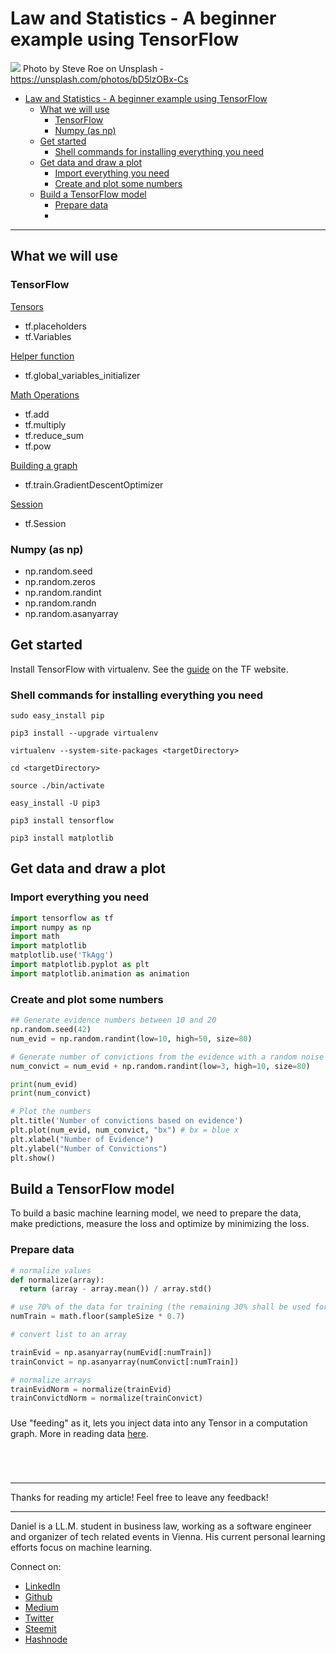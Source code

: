 # Law and Statistics - A beginner example using TensorFlow
[<img src="https://images.unsplash.com/photo-1530278761482-a352c8e3192c?ixlib=rb-0.3.5&ixid=eyJhcHBfaWQiOjEyMDd9&s=70c20f6eb1e412c2ae298211e04cef2f&auto=format&fit=crop&w=2764&q=80">](
https://unsplash.com/photos/bD5lzOBx-Cs)
Photo by Steve Roe on Unsplash - https://unsplash.com/photos/bD5lzOBx-Cs


<!-- TOC -->

- [Law and Statistics - A beginner example using TensorFlow](#law-and-statistics---a-beginner-example-using-tensorflow)
	- [What we will use](#what-we-will-use)
		- [TensorFlow](#tensorflow)
		- [Numpy (as np)](#numpy-as-np)
	- [Get started](#get-started)
		- [Shell commands for installing everything you need](#shell-commands-for-installing-everything-you-need)
	- [Get data and draw a plot](#get-data-and-draw-a-plot)
		- [Import everything you need](#import-everything-you-need)
		- [Create and plot some numbers](#create-and-plot-some-numbers)
	- [Build a TensorFlow model](#build-a-tensorflow-model)
		- [Prepare data](#prepare-data)
		- [](#)

<!-- /TOC -->

---
## What we will use

### TensorFlow

[Tensors](https://www.tensorflow.org/programmers_guide/tensors)
- tf.placeholders
- tf.Variables

[Helper function](https://www.tensorflow.org/programmers_guide/variables#initializing_variables)
- tf.global_variables_initializer

[Math Operations](https://www.tensorflow.org/api_guides/python/math_ops)
- tf.add
- tf.multiply
- tf.reduce_sum
- tf.pow

[Building a graph](https://www.tensorflow.org/programmers_guide/graphs#building_a_tfgraph)
- tf.train.GradientDescentOptimizer

[Session](https://www.tensorflow.org/programmers_guide/graphs#executing_a_graph_in_a_tfsession)
- tf.Session

### Numpy (as np)

- np.random.seed
- np.random.zeros
- np.random.randint
- np.random.randn
- np.random.asanyarray

## Get started

Install TensorFlow with virtualenv. See the [guide](https://www.tensorflow.org/install/install_mac) on the TF website.

### Shell commands for installing everything you need

```shell
sudo easy_install pip

pip3 install --upgrade virtualenv 

virtualenv --system-site-packages <targetDirectory>

cd <targetDirectory>

source ./bin/activate 

easy_install -U pip3

pip3 install tensorflow 

pip3 install matplotlib

```
## Get data and draw a plot

### Import everything you need

```python
import tensorflow as tf
import numpy as np
import math
import matplotlib  
matplotlib.use('TkAgg')   
import matplotlib.pyplot as plt  
import matplotlib.animation as animation
```

### Create and plot some numbers

```python
## Generate evidence numbers between 10 and 20
np.random.seed(42)
num_evid = np.random.randint(low=10, high=50, size=80)

# Generate number of convictions from the evidence with a random noise added
num_convict = num_evid + np.random.randint(low=3, high=10, size=80)

print(num_evid)
print(num_convict)

# Plot the numbers
plt.title('Number of convictions based on evidence')
plt.plot(num_evid, num_convict, "bx") # bx = blue x
plt.xlabel("Number of Evidence")
plt.ylabel("Number of Convictions")
plt.show()
```

## Build a TensorFlow model 

To build a basic machine learning model, we need to prepare the data, make predictions, measure the loss and optimize by minimizing the loss.

### Prepare data

```python
# normalize values
def normalize(array):
  return (array - array.mean()) / array.std()

# use 70% of the data for training (the remaining 30% shall be used for testing)
numTrain = math.floor(sampleSize * 0.7)

# convert list to an array 

trainEvid = np.asanyarray(numEvid[:numTrain])
trainConvict = np.asanyarray(numConvict[:numTrain])

# normalize arrays
trainEvidNorm = normalize(trainEvid)
trainConvictdNorm = normalize(trainConvict)
```

### 

Use "feeding" as it, lets you inject data into any Tensor in a computation graph. More in reading data [here](https://www.tensorflow.org/api_guides/python/reading_data#Feeding).


```python

```
```python

```
```python

```
```python

```

---

Thanks for reading my article! Feel free to leave any feedback! 

---

Daniel is a LL.M. student in business law, working as a software engineer and organizer of tech related events in Vienna. 
His current personal learning efforts focus on machine learning. 

Connect on:
- [LinkedIn](https://www.linkedin.com/in/createdd) 
- [Github](https://github.com/Createdd)
- [Medium](https://medium.com/@ddcreationstudi)
- [Twitter](https://twitter.com/DDCreationStudi)
- [Steemit](https://steemit.com/@createdd)
- [Hashnode](https://hashnode.com/@DDCreationStudio)

<!-- Written by Daniel Deutsch (deudan1010@gmail.com) -->